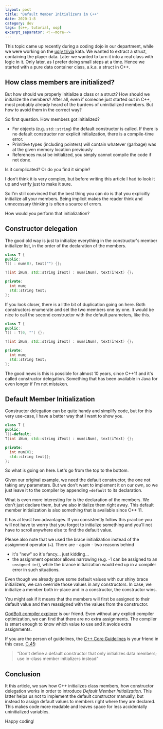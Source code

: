 ```yaml
---
layout: post
title: "Default Member Initializers in C++"
date: 2020-1-8
category: dev
tags: [c++, tutorial, oop]
excerpt_separator: <!--more-->
---
```

This topic came up recently during a coding dojo in our department, while we were working on the [ugly trivia](https://kata-log.rocks/ugly-trivia-kata) kata. We wanted to extract a struct, containing the player data. Later we wanted to turn it into a real class with logic in it. Only later, as I prefer doing small steps at a time. Hence we started with a pure data container class, a.k.a. a struct in C++.
<!--more-->

## How class members are initialized?

But how should we properly initialize a class or a struct? How should we initialize the members? After all, even if someone just started out in C++, most probably already heard of the burdens of uninitialized members. But how to avoid them in the correct way?

So first question. How members got initialized?
* For objects (e.g. `std::string`) the default constructor is called. If there is no default constructor nor explicit initialization, there is a compile-time error.
* Primitive types (including pointers) will contain whatever (garbage) was at the given memory location previously
* References must be initialized, you simply cannot compile the code if not done.

Is it complicated? Or do you find it simple?

I don't think it is very complex, but before writing this article I had to look it up and verify just to make it sure.

So I'm still convinced that the best thing you can do is that you explicitly initialize all your members. Being implicit makes the reader think and unnecessary thinking is often a source of errors.

How would you perform that initialization?

## Constructor delegation

The good old way is just to initialize everything in the constructor's member initializer list, in the order of the declaration of the members.

```cpp
class T {
public:
T() : num(0), text("") {};

T(int iNum, std::string iText) : num(iNum), text(iText) {};

private:
  int num;
  std::string text;
};
```

If you look closer, there is a little bit of duplication going on here. Both constructors enumerate and set the two members one by one. It would be nice to call the second constructor with the default parameters, like this.

```cpp
class T {
public:
T() : T(0, "") {};

T(int iNum, std::string iText) : num(iNum), text(iText) {};

private:
  int num;
  std::string text;
};
```

The good news is this is possible for almost 10 years, since C++11 and it's called constructor delegation. Something that has been available in Java for even longer if I'm not mistaken.

## Default Member Initialization

Constructor delegation can be quite handy and simplify code, but for this very use-case, I have a better way that I want to show you.

```cpp
class T {
public:
T()=default;
T(int iNum, std::string iText) : num(iNum), text(iText) {};

private:
  int num{0};
  std::string text{};
};
```
So what is going on here. Let's go from the top to the bottom. 

Given our original example, we need the default constructor, the one not taking any parameters. But we don't want to implement it on our own, so we just leave it to the compiler by appending `=default` to its declaration.

What is even more interesting for is the declaration of the members. We don't just declare them, but we also initialize them right away. This default member initialization is also something that is available since C++ 11.

It has at least two advantages. If you consistently follow this practice you will not have to worry that you forgot to initialize something and you'll not have to scroll anywhere else to find the default value.

Please also note that we used the brace initialization instead of the assignment operator (`=`). There are - again - two reasons behind
* it's "new" so it's fancy... just kidding...
* the assignment operator allows narrowing (e.g. -1 can be assigned to an `unsigned int`), while the brance initialization would end up in a compiler error in such situations. 

Even though we already gave some default values with our shiny brace initializers, we can override those values in any constructors. In case, we initialize a member both in-place and in a constructor, the constructor wins.

You might ask if it means that the members will first be assigned to their default value and then reassigned with the values from the constructor.

[GodBolt compiler explorer](https://godbolt.org/) is our friend. Even without any explicit compiler optimization, we can find that there are no extra assignments. The compiler is smart enough to know which value to use and it avoids extra assignments.

If you are the person of guidelines, the [C++ Core Guidelines](https://github.com/isocpp/CppCoreGuidelines/blob/master/CppCoreGuidelines.md#c45-dont-define-a-default-constructor-that-only-initializes-data-members-use-in-class-member-initializers-instead) is your friend in this case. [C.45](https://github.com/isocpp/CppCoreGuidelines/blob/master/CppCoreGuidelines.md#c45-dont-define-a-default-constructor-that-only-initializes-data-members-use-in-class-member-initializers-instead):

> "Don't define a default constructor that only initializes data members; use in-class member initializers instead"

## Conclusion

It this article, we saw how C++ initializes class members, how constructor delegation works in order to introduce _Default Member Initialization_. This latter helps us not to implement the default constructor manually, but instead to assign default values to members right where they are declared. This makes code more readable and leaves space for less accidentally uninitialized variables.

Happy coding!
